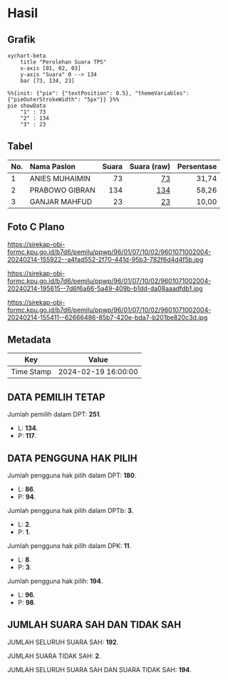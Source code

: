 # Hasil

## Grafik

```mermaid
xychart-beta
    title "Perolehan Suara TPS"
    x-axis [01, 02, 03]
    y-axis "Suara" 0 --> 134
    bar [73, 134, 23]
```

```mermaid
%%{init: {"pie": {"textPosition": 0.5}, "themeVariables": {"pieOuterStrokeWidth": "5px"}} }%%
pie showData
    "1" : 73
    "2" : 134
    "3" : 23
```

## Tabel

| No. | Nama Paslon    | Suara | Suara (raw) | Persentase |
|:--- |:-------------- | -----:| -----------:| ----------:|
| 1   | ANIES MUHAIMIN | 73    | [73][p-1]   | 31,74      |
| 2   | PRABOWO GIBRAN | 134   | [134][p-2]  | 58,26      |
| 3   | GANJAR MAHFUD  | 23    | [23][p-3]   | 10,00      |


[p-1]: https://github.com/gigit-pemilu/pemilu-2024-96-papua-barat-daya/blob/main/pilpres/hitung-suara/sub/96-papua-barat-daya/sub/01-sorong/sub/07-aimas/sub/1002-malawili/sub/004-tps/sub/paslon-1.txt
[p-2]: https://github.com/gigit-pemilu/pemilu-2024-96-papua-barat-daya/blob/main/pilpres/hitung-suara/sub/96-papua-barat-daya/sub/01-sorong/sub/07-aimas/sub/1002-malawili/sub/004-tps/sub/paslon-2.txt
[p-3]: https://github.com/gigit-pemilu/pemilu-2024-96-papua-barat-daya/blob/main/pilpres/hitung-suara/sub/96-papua-barat-daya/sub/01-sorong/sub/07-aimas/sub/1002-malawili/sub/004-tps/sub/paslon-3.txt

## Foto C Plano

https://sirekap-obj-formc.kpu.go.id/b7d6/pemilu/ppwp/96/01/07/10/02/9601071002004-20240214-155922--a4fad552-2f70-441d-95b3-782f6d4d4f5b.jpg

https://sirekap-obj-formc.kpu.go.id/b7d6/pemilu/ppwp/96/01/07/10/02/9601071002004-20240214-195615--7d6f6a66-5a49-409b-b1dd-da08aaadfdb1.jpg

https://sirekap-obj-formc.kpu.go.id/b7d6/pemilu/ppwp/96/01/07/10/02/9601071002004-20240214-155411--62666486-85b7-420e-bda7-b201be820c3d.jpg


## Metadata

| Key        | Value               |
| ---------- | ------------------- |
| Time Stamp | 2024-02-19 16:00:00 |


## DATA PEMILIH TETAP

Jumlah pemilih dalam DPT: **251**.
 * L: **134**.
 * P: **117**.

## DATA PENGGUNA HAK PILIH

Jumlah pengguna hak pilih dalam DPT: **180**.
 * L: **86**.
 * P: **94**.

Jumlah pengguna hak pilih dalam DPTb: **3**.
 * L: **2**.
 * P: **1**.

Jumlah pengguna hak pilih dalam DPK: **11**.
 * L: **8**.
 * P: **3**.

Jumlah pengguna hak pilih: **194**.
 * L: **96**.
 * P: **98**.

## JUMLAH SUARA SAH DAN TIDAK SAH

JUMLAH SELURUH SUARA SAH: **192**.

JUMLAH SUARA TIDAK SAH: **2**.

JUMLAH SELURUH SUARA SAH DAN SUARA TIDAK SAH: **194**.



